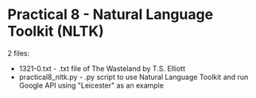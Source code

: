 # Practical 8 - Natural Language Toolkit (NLTK)

2 files:
- 1321-0.txt - .txt file of The Wasteland by T.S. Elliott
- practical8_nltk.py - .py script to use Natural Language Toolkit and run Google API using "Leicester" as an example
